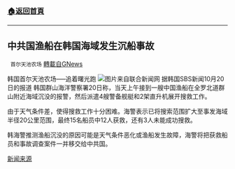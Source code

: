 ###  [:house:返回首頁](https://github.com/ourhimalayas/txt)
---


## 中共国渔船在韩国海域发生沉船事故
` 首尔天池农场` [轉載自GNews](https://gnews.org/zh-hans/1605945/)

韩国首尔天池农场—–追着曙光跑
![](https://assets.gnews.org/wp-content/uploads/2021/10/WhatsApp-Image-2021-10-20-at-20.42.24.jpeg)图片来自联合新闻网
据韩国SBS新闻10月20日的报道  韩国群山海洋警察署20日称，当天上午接到一艘中国渔船在全罗北道群山附近海域沉没的报警，然后派遣4艘警备舰艇和2架直升机展开搜救工作。

由于天气条件差，使得搜救工作十分困难。海警表示已将搜索范围扩大至事发海域半径20公里范围，最终15名船员中12人获救，还有3人未能成功搜救。

韩海警推测渔船沉没的原因可能是天气条件恶化或渔船发生故障，海警将把获救船员和事故调查案件一并移交给中共国。

[新闻来源](https://n.news.naver.com/article/055/0000928170)
